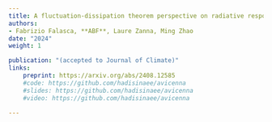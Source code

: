 ```yaml
---
title: A fluctuation-dissipation theorem perspective on radiative responses to temperature perturbations
authors: 
- Fabrizio Falasca, **ABF**, Laure Zanna, Ming Zhao
date: "2024"
weight: 1

publication: "(accepted to Journal of Climate)"
links:
    preprint: https://arxiv.org/abs/2408.12585
    #code: https://github.com/hadisinaee/avicenna
    #slides: https://github.com/hadisinaee/avicenna
    #video: https://github.com/hadisinaee/avicenna

---
```

